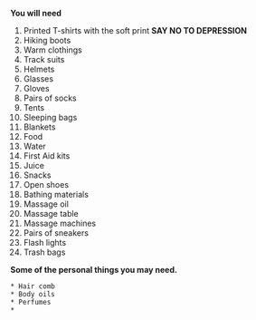 
**You will need**    

1. Printed T-shirts with the soft print **SAY NO TO DEPRESSION**
2. Hiking boots
3. Warm clothings
4. Track suits
5. Helmets
6. Glasses
7. Gloves
8. Pairs of socks
9. Tents
10. Sleeping bags
11. Blankets
12. Food
13. Water
14. First Aid kits
15. Juice 
16. Snacks
17. Open shoes
18. Bathing materials
19. Massage oil 
20. Massage table
21. Massage machines
22. Pairs of sneakers
23. Flash lights
24. Trash bags    


**Some of the personal things you may need.**    

    * Hair comb
    * Body oils
    * Perfumes
    * 
